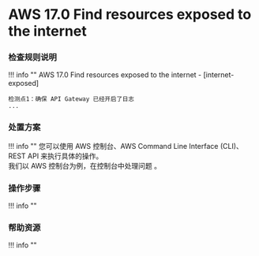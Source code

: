 # AWS 17.0 Find resources exposed to the internet


### 检查规则说明
!!! info ""
    AWS 17.0 Find resources exposed to the internet - [internet-exposed]
    
    检测点1：确保 API Gateway 已经开启了日志
    ...

    
    
### 处置方案
!!! info ""
    您可以使用 AWS 控制台、AWS Command Line Interface (CLI)、REST API 来执行具体的操作。   
    我们以 AWS 控制台为例，在控制台中处理问题 。


### 操作步骤
!!! info ""




### 帮助资源
!!! info ""
    